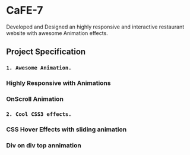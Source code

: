 # CaFE-7
Developed and Designed an highly responsive and interactive restaurant website with awesome Animation effects.

## Project Specification

### `1. Awesome Animation.`
 ### Highly Responsive with Animations
 ### OnScroll Animation


### `2. Cool CSS3 effects.`
  ### CSS Hover Effects with sliding animation
  ### Div on div top annimation
